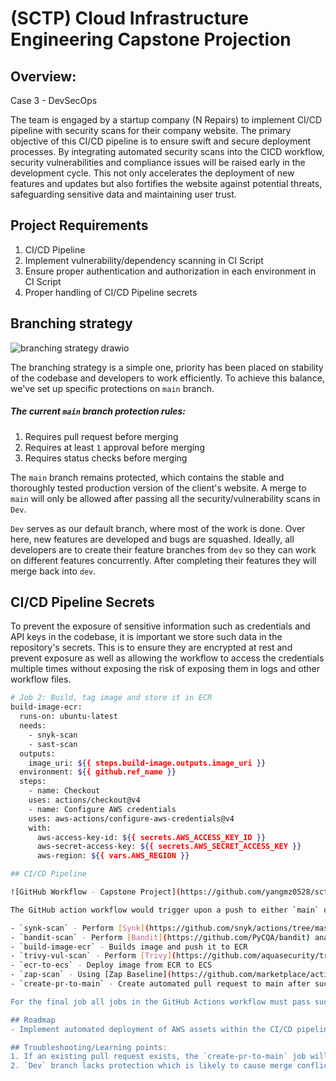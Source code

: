 # (SCTP) Cloud Infrastructure Engineering Capstone Projection

## Overview:
Case 3 - DevSecOps

The team is engaged by a startup company (N Repairs) to implement CI/CD pipeline with security scans for their company website. The primary objective of this CI/CD pipeline is to ensure swift and secure deployment processes. By integrating automated security scans into the CICD workflow, security vulnerabilities and compliance issues will be raised early in the development cycle. This not only accelerates the deployment of new features and updates but also fortifies the website against potential threats, safeguarding sensitive data and maintaining user trust.

## Project Requirements 
1. CI/CD Pipeline
2. Implement vulnerability/dependency scanning in CI Script 
3. Ensure proper authentication and authorization in each environment in CI Script 
4. Proper handling of CI/CD Pipeline secrets

## Branching strategy

![branching strategy drawio](https://github.com/yangmz0528/sctp4-gp2-capstone-devsecops/assets/145353293/a8363f4d-4352-4e3d-975a-f418d9fd5021)

The branching strategy is a simple one, priority has been placed on stability of the codebase and developers to work efficiently. To achieve this balance, we've set up specific protections on `main` branch.

##### The current `main` branch protection rules:
1. Requires pull request before merging
2. Requires at least `1` approval before merging
3. Requires status checks before merging 

The `main` branch remains protected, which contains the stable and thoroughly tested production version of the client's website. 
A merge to `main` will only be allowed after passing all the security/vulnerability scans in `Dev`. 

`Dev` serves as our default branch, where most of the work is done. Over here, new features are developed and bugs are squashed. Ideally, all developers are to create their feature branches from `dev` so they can work on different features concurrently. After completing their features they will merge back into `dev`. 

## CI/CD Pipeline Secrets
To prevent the exposure of sensitive information such as credentials and API keys in the codebase, it is important we store such data in the repository's secrets. This is to ensure they are encrypted at rest and prevent exposure as well as allowing the workflow to access the credentials multiple times without exposing the risk of exposing them in logs and other workflow files. 

``` bash
# Job 2: Build, tag image and store it in ECR
build-image-ecr:
  runs-on: ubuntu-latest
  needs:
    - snyk-scan
    - sast-scan
  outputs:
    image_uri: ${{ steps.build-image.outputs.image_uri }}
  environment: ${{ github.ref_name }}
  steps:
    - name: Checkout
	uses: actions/checkout@v4
	- name: Configure AWS credentials
	uses: aws-actions/configure-aws-credentials@v4
	with:
	  aws-access-key-id: ${{ secrets.AWS_ACCESS_KEY_ID }}
	  aws-secret-access-key: ${{ secrets.AWS_SECRET_ACCESS_KEY }}
	  aws-region: ${{ vars.AWS_REGION }}

## CI/CD Pipeline

![GitHub Workflow - Capstone Project](https://github.com/yangmz0528/sctp4-gp2-capstone-devsecops/assets/145353293/6e0e9844-0010-44f5-a226-97636cf5358e)

The GitHub action workflow would trigger upon a push to either `main` or `dev`.

- `synk-scan` - Perform [Synk](https://github.com/snyk/actions/tree/master/python-3.10) identifying and addressing vulnerabilities in dependencies and container images
- `bandit-scan` - Perform [Bandit](https://github.com/PyCQA/bandit) analyze Python code for security issues
- `build-image-ecr` - Builds image and push it to ECR
- `trivy-vul-scan` - Perform [Trivy](https://github.com/aquasecurity/trivy-action) vulnerability scan on image stored in ECR
- `ecr-to-ecs` - Deploy image from ECR to ECS
- `zap-scan` - Using [Zap Baseline](https://github.com/marketplace/actions/zap-baseline-scan)to find vulnerabilities in the web application after it has been deployed
- `create-pr-to-main` - Create automated pull request to main after successful deployment (only from `dev')

For the final job all jobs in the GitHub Actions workflow must pass successfully. This ensures that no unverified code enters `main`.

## Roadmap
- Implement automated deployment of AWS assets within the CI/CD pipeline

## Troubleshooting/Learning points: 
1. If an existing pull request exists, the `create-pr-to-main` job will not create a new pull request. 
2. `Dev` branch lacks protection which is likely to cause merge conflicts if developers fail to pull anytime before working on their independent feature/bugfixes. 
